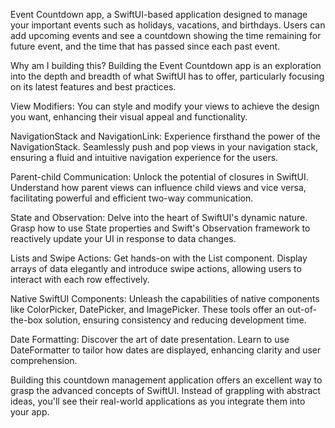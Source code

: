 Event Countdown app, a SwiftUI-based application designed to manage your important events such as holidays, vacations, and birthdays. Users can add upcoming events and see a countdown showing the time remaining for future event, and the time that has passed since each past event.

Why am I building this?
Building the Event Countdown app is an exploration into the depth and breadth of what SwiftUI has to offer, particularly focusing on its latest features and best practices.

View Modifiers: You can style and modify your views to achieve the design you want, enhancing their visual appeal and functionality.

NavigationStack and NavigationLink: Experience firsthand the power of the NavigationStack. Seamlessly push and pop views in your navigation stack, ensuring a fluid and intuitive navigation experience for the users.

Parent-child Communication: Unlock the potential of closures in SwiftUI. Understand how parent views can influence child views and vice versa, facilitating powerful and efficient two-way communication.

State and Observation: Delve into the heart of SwiftUI's dynamic nature. Grasp how to use State properties and Swift's Observation framework to reactively update your UI in response to data changes.

Lists and Swipe Actions: Get hands-on with the List component. Display arrays of data elegantly and introduce swipe actions, allowing users to interact with each row effectively.

Native SwiftUI Components: Unleash the capabilities of native components like ColorPicker, DatePicker, and ImagePicker. These tools offer an out-of-the-box solution, ensuring consistency and reducing development time.

Date Formatting: Discover the art of date presentation. Learn to use DateFormatter to tailor how dates are displayed, enhancing clarity and user comprehension.

Building this countdown management application offers an excellent way to grasp the advanced concepts of SwiftUI. Instead of grappling with abstract ideas, you'll see their real-world applications as you integrate them into your app.
